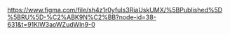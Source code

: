 https://www.figma.com/file/sh4z1r0yfuIs3RiaUskUMX/%5BPublished%5D%5BRU%5D-%C2%ABK9N%C2%BB?node-id=38-631&t=91KlW3aoWZudWIn9-0